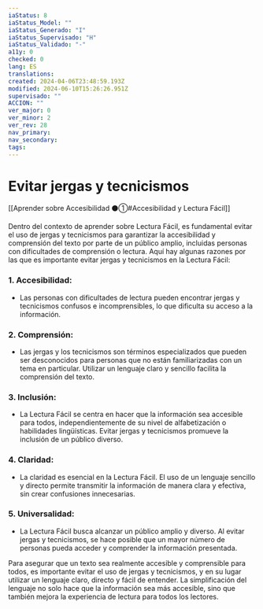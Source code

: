 ```yaml
---
iaStatus: 8
iaStatus_Model: ""
iaStatus_Generado: "I"
iaStatus_Supervisado: "H"
iaStatus_Validado: "-"
a11y: 0
checked: 0
lang: ES
translations: 
created: 2024-04-06T23:48:59.193Z
modified: 2024-06-10T15:26:26.951Z
supervisado: ""
ACCION: ""
ver_major: 0
ver_minor: 2
ver_rev: 28
nav_primary: 
nav_secondary: 
tags:
---
```

# Evitar jergas y tecnicismos

[[Aprender sobre Accesibilidad ⚫①#Accesibilidad y Lectura Fácil]]

Dentro del contexto de aprender sobre Lectura Fácil, es fundamental evitar el uso de jergas y tecnicismos para garantizar la accesibilidad y comprensión del texto por parte de un público amplio, incluidas personas con dificultades de comprensión o lectura. Aquí hay algunas razones por las que es importante evitar jergas y tecnicismos en la Lectura Fácil:

### 1. Accesibilidad:

- Las personas con dificultades de lectura pueden encontrar jergas y tecnicismos confusos e incomprensibles, lo que dificulta su acceso a la información.

### 2. Comprensión:

- Las jergas y los tecnicismos son términos especializados que pueden ser desconocidos para personas que no están familiarizadas con un tema en particular. Utilizar un lenguaje claro y sencillo facilita la comprensión del texto.

### 3. Inclusión:

- La Lectura Fácil se centra en hacer que la información sea accesible para todos, independientemente de su nivel de alfabetización o habilidades lingüísticas. Evitar jergas y tecnicismos promueve la inclusión de un público diverso.

### 4. Claridad:

- La claridad es esencial en la Lectura Fácil. El uso de un lenguaje sencillo y directo permite transmitir la información de manera clara y efectiva, sin crear confusiones innecesarias.

### 5. Universalidad:

- La Lectura Fácil busca alcanzar un público amplio y diverso. Al evitar jergas y tecnicismos, se hace posible que un mayor número de personas pueda acceder y comprender la información presentada.

Para asegurar que un texto sea realmente accesible y comprensible para todos, es importante evitar el uso de jergas y tecnicismos, y en su lugar utilizar un lenguaje claro, directo y fácil de entender. La simplificación del lenguaje no solo hace que la información sea más accesible, sino que también mejora la experiencia de lectura para todos los lectores.